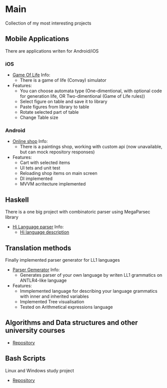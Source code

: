 # Main
Сollection of my most interesting projects

## Mobile Applications
There are applications writen for Android/iOS
### iOS
  - [Game Of Life](/GameOfLife) Info:
    * There is a game of life (Convay) simulator
  - Features:
    * You can choose automata type (One-dimentional, with optional code for generation life, OR Two-dimentional (Game of Life rules))
    * Select figure on table and save it to library
    * Paste figures from library to table
    * Rotate selected part of table
    * Change Table size
### Android
  - [Online shop](/OnlineShop) Info:
    * There is a paintings shop, working with custom api (now unavailable, but can mock repository responses)
  - Features:
    * Cart with selected items
    * UI tets and unit test
    * Reloading shop items on main screen
    * DI implemented
    * MVVM acritecture implemented

## Haskell
There is a one big project with combinatoric parser using MegaParsec library
  - [Hi Language parser](/HaskellHiParser) Info:
    * [Hi language description](https://int-index.gitlab.io/hw-checker/)

## Translation methods
Finally implemented parser generator for LL1 languages
  - [Parser Gemerator](/ParserGenerator) Info:
    * Generates parser of your own language by writen LL1 grammatics on ANTLR4-like language
  - Features:
    * Immplemented language for describing your language grammatics with inner and inherited variables
    * Implemented Tree visualisation
    * Tested on Arithmetical expressions language

## Algorithms and Data structures and other university courses
  - [Repository](https://github.com/Dkuriab/ITMO-Computer_Science_and_Programming)

## Bash Scripts
Linux and Windows study project
  - [Repository](https://github.com/Dkuriab/OS-lite)

